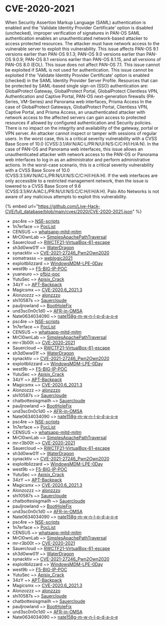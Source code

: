 # CVE-2020-2021

When Security Assertion Markup Language (SAML) authentication is enabled and the 'Validate Identity Provider Certificate' option is disabled (unchecked), improper verification of signatures in PAN-OS SAML authentication enables an unauthenticated network-based attacker to access protected resources. The attacker must have network access to the vulnerable server to exploit this vulnerability. This issue affects PAN-OS 9.1 versions earlier than PAN-OS 9.1.3; PAN-OS 9.0 versions earlier than PAN-OS 9.0.9; PAN-OS 8.1 versions earlier than PAN-OS 8.1.15, and all versions of PAN-OS 8.0 (EOL). This issue does not affect PAN-OS 7.1. This issue cannot be exploited if SAML is not used for authentication. This issue cannot be exploited if the 'Validate Identity Provider Certificate' option is enabled (checked) in the SAML Identity Provider Server Profile. Resources that can be protected by SAML-based single sign-on (SSO) authentication are: GlobalProtect Gateway, GlobalProtect Portal, GlobalProtect Clientless VPN, Authentication and Captive Portal, PAN-OS next-generation firewalls (PA-Series, VM-Series) and Panorama web interfaces, Prisma Access In the case of GlobalProtect Gateways, GlobalProtect Portal, Clientless VPN, Captive Portal, and Prisma Access, an unauthenticated attacker with network access to the affected servers can gain access to protected resources if allowed by configured authentication and Security policies. There is no impact on the integrity and availability of the gateway, portal or VPN server. An attacker cannot inspect or tamper with sessions of regular users. In the worst case, this is a critical severity vulnerability with a CVSS Base Score of 10.0 (CVSS:3.1/AV:N/AC:L/PR:N/UI:N/S:C/C:H/I:H/A:N). In the case of PAN-OS and Panorama web interfaces, this issue allows an unauthenticated attacker with network access to the PAN-OS or Panorama web interfaces to log in as an administrator and perform administrative actions. In the worst-case scenario, this is a critical severity vulnerability with a CVSS Base Score of 10.0 (CVSS:3.1/AV:N/AC:L/PR:N/UI:N/S:C/C:H/I:H/A:H). If the web interfaces are only accessible to a restricted management network, then the issue is lowered to a CVSS Base Score of 9.6 (CVSS:3.1/AV:A/AC:L/PR:N/UI:N/S:C/C:H/I:H/A:H). Palo Alto Networks is not aware of any malicious attempts to exploit this vulnerability.

{% embed url="https://github.com/Live-Hack-CVE/full_database/blob/main/cves/2020/CVE-2020-2021.json" %}


* psc4re ~> [NSE-scripts](https://www.alice-snow.ru/2020/database/cve-2020-2021/nse-scripts-psc4re)
* 1n7erface ~> [PocList](https://www.alice-snow.ru/2020/database/cve-2020-2021/poclist-1n7erface)
* CENSUS ~> [whatsapp-mitd-mitm](https://www.alice-snow.ru/2020/database/cve-2020-2021/whatsapp-mitd-mitm-census)
* MrCl0wnLab ~> [SimplesApachePathTraversal](https://www.alice-snow.ru/2020/database/cve-2020-2021/simplesapachepathtraversal-mrcl0wnlab)
* Sauercloud ~> [RWCTF21-VirtualBox-61-escape](https://www.alice-snow.ru/2020/database/cve-2020-2021/rwctf21-virtualbox-61-escape-sauercloud)
* sh3d0ww01f ~> [WaterDragon](https://www.alice-snow.ru/2020/database/cve-2020-2021/waterdragon-sh3d0ww01f)
* synacktiv ~> [CVE-2021-27246_Pwn2Own2020](https://www.alice-snow.ru/2020/database/cve-2020-2021/cve-2021-27246_pwn2own2020-synacktiv)
* somatrasss ~> [weblogic2021](https://www.alice-snow.ru/2020/database/cve-2020-2021/weblogic2021-somatrasss)
* exploitblizzard ~> [WindowsMDM-LPE-0Day](https://www.alice-snow.ru/2020/database/cve-2020-2021/windowsmdm-lpe-0day-exploitblizzard)
* west9b ~> [F5-BIG-IP-POC](https://www.alice-snow.ru/2020/database/cve-2020-2021/f5-big-ip-poc-west9b)
* yuaneuro ~> [ofbiz-poc](https://www.alice-snow.ru/2020/database/cve-2020-2021/ofbiz-poc-yuaneuro)
* YutuSec ~> [Apisix_Crack](https://www.alice-snow.ru/2020/database/cve-2020-2021/apisix_crack-yutusec)
* 34zY ~> [APT-Backpack](https://www.alice-snow.ru/2020/database/cve-2020-2021/apt-backpack-34zy)
* Magicsmx ~> [CVE-2020.6_2021.3](https://www.alice-snow.ru/2020/database/cve-2020-2021/cve-2020.6_2021.3-magicsmx)
* Alonzozzz ~> [alonzzzo](https://www.alice-snow.ru/2020/database/cve-2020-2021/alonzzzo-alonzozzz)
* shi10587s ~> [Sauercloude](https://www.alice-snow.ru/2020/database/cve-2020-2021/sauercloude-shi10587s)
* pauljrowland ~> [BootHoleFix](https://www.alice-snow.ru/2020/database/cve-2020-2021/bootholefix-pauljrowland)
* und3sc0n0c1d0 ~> [AFR-in-OMSA](https://www.alice-snow.ru/2020/database/cve-2020-2021/afr-in-omsa-und3sc0n0c1d0)
* Nate0634034090 ~> [nate158g-m-w-n-l-p-d-a-o-e](https://www.alice-snow.ru/2020/database/cve-2020-2021/nate158g-m-w-n-l-p-d-a-o-e-nate0634034090)
* psc4re ~> [NSE-scripts](https://www.alice-snow.ru/2020/database/cve-2020-2021/nse-scripts-psc4re)
* 1n7erface ~> [PocList](https://www.alice-snow.ru/2020/database/cve-2020-2021/poclist-1n7erface)
* CENSUS ~> [whatsapp-mitd-mitm](https://www.alice-snow.ru/2020/database/cve-2020-2021/whatsapp-mitd-mitm-census)
* MrCl0wnLab ~> [SimplesApachePathTraversal](https://www.alice-snow.ru/2020/database/cve-2020-2021/simplesapachepathtraversal-mrcl0wnlab)
* mr-r3b00t ~> [CVE-2020-2021](https://www.alice-snow.ru/2020/database/cve-2020-2021/cve-2020-2021-mr-r3b00t)
* Sauercloud ~> [RWCTF21-VirtualBox-61-escape](https://www.alice-snow.ru/2020/database/cve-2020-2021/rwctf21-virtualbox-61-escape-sauercloud)
* sh3d0ww01f ~> [WaterDragon](https://www.alice-snow.ru/2020/database/cve-2020-2021/waterdragon-sh3d0ww01f)
* synacktiv ~> [CVE-2021-27246_Pwn2Own2020](https://www.alice-snow.ru/2020/database/cve-2020-2021/cve-2021-27246_pwn2own2020-synacktiv)
* exploitblizzard ~> [WindowsMDM-LPE-0Day](https://www.alice-snow.ru/2020/database/cve-2020-2021/windowsmdm-lpe-0day-exploitblizzard)
* west9b ~> [F5-BIG-IP-POC](https://www.alice-snow.ru/2020/database/cve-2020-2021/f5-big-ip-poc-west9b)
* YutuSec ~> [Apisix_Crack](https://www.alice-snow.ru/2020/database/cve-2020-2021/apisix_crack-yutusec)
* 34zY ~> [APT-Backpack](https://www.alice-snow.ru/2020/database/cve-2020-2021/apt-backpack-34zy)
* Magicsmx ~> [CVE-2020.6_2021.3](https://www.alice-snow.ru/2020/database/cve-2020-2021/cve-2020.6_2021.3-magicsmx)
* Alonzozzz ~> [alonzzzo](https://www.alice-snow.ru/2020/database/cve-2020-2021/alonzzzo-alonzozzz)
* shi10587s ~> [Sauercloude](https://www.alice-snow.ru/2020/database/cve-2020-2021/sauercloude-shi10587s)
* chatbottesisgmailh ~> [Sauercloude](https://www.alice-snow.ru/2020/database/cve-2020-2021/sauercloude-chatbottesisgmailh)
* pauljrowland ~> [BootHoleFix](https://www.alice-snow.ru/2020/database/cve-2020-2021/bootholefix-pauljrowland)
* und3sc0n0c1d0 ~> [AFR-in-OMSA](https://www.alice-snow.ru/2020/database/cve-2020-2021/afr-in-omsa-und3sc0n0c1d0)
* Nate0634034090 ~> [nate158g-m-w-n-l-p-d-a-o-e](https://www.alice-snow.ru/2020/database/cve-2020-2021/nate158g-m-w-n-l-p-d-a-o-e-nate0634034090)
* psc4re ~> [NSE-scripts](https://www.alice-snow.ru/2020/database/cve-2020-2021/nse-scripts-psc4re)
* 1n7erface ~> [PocList](https://www.alice-snow.ru/2020/database/cve-2020-2021/poclist-1n7erface)
* CENSUS ~> [whatsapp-mitd-mitm](https://www.alice-snow.ru/2020/database/cve-2020-2021/whatsapp-mitd-mitm-census)
* MrCl0wnLab ~> [SimplesApachePathTraversal](https://www.alice-snow.ru/2020/database/cve-2020-2021/simplesapachepathtraversal-mrcl0wnlab)
* mr-r3b00t ~> [CVE-2020-2021](https://www.alice-snow.ru/2020/database/cve-2020-2021/cve-2020-2021-mr-r3b00t)
* Sauercloud ~> [RWCTF21-VirtualBox-61-escape](https://www.alice-snow.ru/2020/database/cve-2020-2021/rwctf21-virtualbox-61-escape-sauercloud)
* sh3d0ww01f ~> [WaterDragon](https://www.alice-snow.ru/2020/database/cve-2020-2021/waterdragon-sh3d0ww01f)
* synacktiv ~> [CVE-2021-27246_Pwn2Own2020](https://www.alice-snow.ru/2020/database/cve-2020-2021/cve-2021-27246_pwn2own2020-synacktiv)
* exploitblizzard ~> [WindowsMDM-LPE-0Day](https://www.alice-snow.ru/2020/database/cve-2020-2021/windowsmdm-lpe-0day-exploitblizzard)
* west9b ~> [F5-BIG-IP-POC](https://www.alice-snow.ru/2020/database/cve-2020-2021/f5-big-ip-poc-west9b)
* YutuSec ~> [Apisix_Crack](https://www.alice-snow.ru/2020/database/cve-2020-2021/apisix_crack-yutusec)
* 34zY ~> [APT-Backpack](https://www.alice-snow.ru/2020/database/cve-2020-2021/apt-backpack-34zy)
* Magicsmx ~> [CVE-2020.6_2021.3](https://www.alice-snow.ru/2020/database/cve-2020-2021/cve-2020.6_2021.3-magicsmx)
* Alonzozzz ~> [alonzzzo](https://www.alice-snow.ru/2020/database/cve-2020-2021/alonzzzo-alonzozzz)
* shi10587s ~> [Sauercloude](https://www.alice-snow.ru/2020/database/cve-2020-2021/sauercloude-shi10587s)
* chatbottesisgmailh ~> [Sauercloude](https://www.alice-snow.ru/2020/database/cve-2020-2021/sauercloude-chatbottesisgmailh)
* pauljrowland ~> [BootHoleFix](https://www.alice-snow.ru/2020/database/cve-2020-2021/bootholefix-pauljrowland)
* und3sc0n0c1d0 ~> [AFR-in-OMSA](https://www.alice-snow.ru/2020/database/cve-2020-2021/afr-in-omsa-und3sc0n0c1d0)
* Nate0634034090 ~> [nate158g-m-w-n-l-p-d-a-o-e](https://www.alice-snow.ru/2020/database/cve-2020-2021/nate158g-m-w-n-l-p-d-a-o-e-nate0634034090)
* psc4re ~> [NSE-scripts](https://www.alice-snow.ru/2020/database/cve-2020-2021/nse-scripts-psc4re)
* 1n7erface ~> [PocList](https://www.alice-snow.ru/2020/database/cve-2020-2021/poclist-1n7erface)
* CENSUS ~> [whatsapp-mitd-mitm](https://www.alice-snow.ru/2020/database/cve-2020-2021/whatsapp-mitd-mitm-census)
* MrCl0wnLab ~> [SimplesApachePathTraversal](https://www.alice-snow.ru/2020/database/cve-2020-2021/simplesapachepathtraversal-mrcl0wnlab)
* mr-r3b00t ~> [CVE-2020-2021](https://www.alice-snow.ru/2020/database/cve-2020-2021/cve-2020-2021-mr-r3b00t)
* Sauercloud ~> [RWCTF21-VirtualBox-61-escape](https://www.alice-snow.ru/2020/database/cve-2020-2021/rwctf21-virtualbox-61-escape-sauercloud)
* sh3d0ww01f ~> [WaterDragon](https://www.alice-snow.ru/2020/database/cve-2020-2021/waterdragon-sh3d0ww01f)
* synacktiv ~> [CVE-2021-27246_Pwn2Own2020](https://www.alice-snow.ru/2020/database/cve-2020-2021/cve-2021-27246_pwn2own2020-synacktiv)
* exploitblizzard ~> [WindowsMDM-LPE-0Day](https://www.alice-snow.ru/2020/database/cve-2020-2021/windowsmdm-lpe-0day-exploitblizzard)
* west9b ~> [F5-BIG-IP-POC](https://www.alice-snow.ru/2020/database/cve-2020-2021/f5-big-ip-poc-west9b)
* YutuSec ~> [Apisix_Crack](https://www.alice-snow.ru/2020/database/cve-2020-2021/apisix_crack-yutusec)
* 34zY ~> [APT-Backpack](https://www.alice-snow.ru/2020/database/cve-2020-2021/apt-backpack-34zy)
* Magicsmx ~> [CVE-2020.6_2021.3](https://www.alice-snow.ru/2020/database/cve-2020-2021/cve-2020.6_2021.3-magicsmx)
* Alonzozzz ~> [alonzzzo](https://www.alice-snow.ru/2020/database/cve-2020-2021/alonzzzo-alonzozzz)
* shi10587s ~> [Sauercloude](https://www.alice-snow.ru/2020/database/cve-2020-2021/sauercloude-shi10587s)
* chatbottesisgmailh ~> [Sauercloude](https://www.alice-snow.ru/2020/database/cve-2020-2021/sauercloude-chatbottesisgmailh)
* pauljrowland ~> [BootHoleFix](https://www.alice-snow.ru/2020/database/cve-2020-2021/bootholefix-pauljrowland)
* und3sc0n0c1d0 ~> [AFR-in-OMSA](https://www.alice-snow.ru/2020/database/cve-2020-2021/afr-in-omsa-und3sc0n0c1d0)
* Nate0634034090 ~> [nate158g-m-w-n-l-p-d-a-o-e](https://www.alice-snow.ru/2020/database/cve-2020-2021/nate158g-m-w-n-l-p-d-a-o-e-nate0634034090)